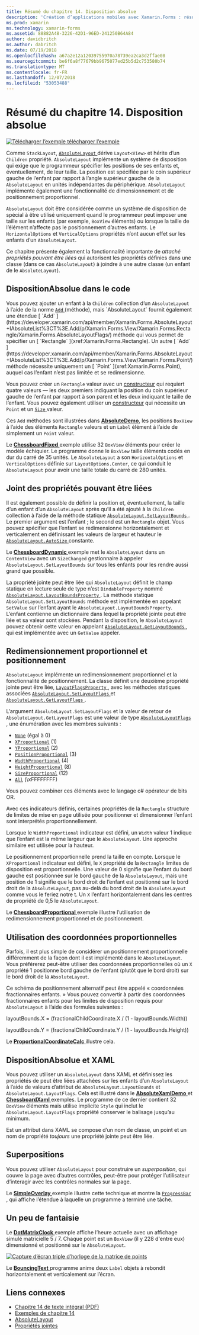 ```yaml
---
title: Résumé du chapitre 14. Disposition absolue
description: 'Création d’applications mobiles avec Xamarin.Forms : résumé du chapitre 14. Disposition absolue'
ms.prod: xamarin
ms.technology: xamarin-forms
ms.assetid: 88882A48-3226-42D1-96ED-241250B64A84
author: davidbritch
ms.author: dabritch
ms.date: 07/19/2018
ms.openlocfilehash: a67a2e12a12039755970a78739ea2ca3d2ffae08
ms.sourcegitcommit: be6f6a8f77679bb9675077ed25b5d2c753580b74
ms.translationtype: MT
ms.contentlocale: fr-FR
ms.lasthandoff: 12/07/2018
ms.locfileid: "53053488"
---
```

# <a name="summary-of-chapter-14-absolute-layout"></a>Résumé du chapitre 14. Disposition absolue

[![Télécharger l’exemple](~/media/shared/download.png) télécharger l’exemple](https://github.com/xamarin/xamarin-forms-book-samples/tree/master/Chapter14)

Comme `StackLayout`, [ `AbsoluteLayout` ](xref:Xamarin.Forms.AbsoluteLayout) dérive `Layout<View>` et hérite d’un `Children` propriété. `AbsoluteLayout` implémente un système de disposition qui exige que le programmeur spécifier les positions de ses enfants et, éventuellement, de leur taille. La position est spécifiée par le coin supérieur gauche de l’enfant par rapport à l’angle supérieur gauche de la `AbsoluteLayout` en unités indépendantes du périphérique. `AbsoluteLayout` implémente également une fonctionnalité de dimensionnement et de positionnement proportionnel.

`AbsoluteLayout` doit être considérée comme un système de disposition de spécial à être utilisé uniquement quand le programmeur peut imposer une taille sur les enfants (par exemple, `BoxView` éléments) ou lorsque la taille de l’élément n’affecte pas le positionnement d’autres enfants. Le `HorizontalOptions` et `VerticalOptions` propriétés n’ont aucun effet sur les enfants d’un `AbsoluteLayout`.

Ce chapitre présente également la fonctionnalité importante de *attaché propriétés pouvant être liées* qui autorisent les propriétés définies dans une classe (dans ce cas `AbsoluteLayout`) à joindre à une autre classe (un enfant de le `AbsoluteLayout`).

## <a name="absolutelayout-in-code"></a>DispositionAbsolue dans le code

Vous pouvez ajouter un enfant à la `Children` collection d’un `AbsoluteLayout` à l’aide de la norme [ `Add` ](xref:System.Collections.Generic.ICollection`1.Add*) (méthode), mais `AbsoluteLayout` fournit également une étendue [ `Add` ](https://developer.xamarin.com/api/member/Xamarin.Forms.AbsoluteLayout+IAbsoluteList%3CT%3E.Add/p/Xamarin.Forms.View/Xamarin.Forms.Rectangle/Xamarin.Forms.AbsoluteLayoutFlags/) méthode qui vous permet de spécifier un [ `Rectangle` ](xref:Xamarin.Forms.Rectangle). Un autre [ `Add` ](https://developer.xamarin.com/api/member/Xamarin.Forms.AbsoluteLayout+IAbsoluteList%3CT%3E.Add/p/Xamarin.Forms.View/Xamarin.Forms.Point/) méthode nécessite uniquement un [ `Point` ](xref:Xamarin.Forms.Point), auquel cas l’enfant n’est pas limitée et se redimensionne.

Vous pouvez créer un `Rectangle` valeur avec un [constructeur](xref:Xamarin.Forms.Rectangle.%23ctor(System.Double,System.Double,System.Double,System.Double)) qui requiert quatre valeurs &mdash; les deux premiers indiquant la position du coin supérieur gauche de l’enfant par rapport à son parent et les deux indiquant le taille de l’enfant. Vous pouvez également utiliser un [constructeur](xref:Xamarin.Forms.Rectangle.%23ctor(Xamarin.Forms.Point,Xamarin.Forms.Size)) qui nécessite un `Point` et un [ `Size` ](xref:Xamarin.Forms.Size) valeur.

Ces `Add` méthodes sont illustrées dans [ **AbsoluteDemo**](https://github.com/xamarin/xamarin-forms-book-samples/tree/master/Chapter14/AbsoluteDemo), les positions `BoxView` à l’aide des éléments `Rectangle` valeurs et un `Label` élément à l’aide de simplement un `Point` valeur.

Le [ **ChessboardFixed** ](https://github.com/xamarin/xamarin-forms-book-samples/tree/master/Chapter14/ChessboardFixed) exemple utilise 32 `BoxView` éléments pour créer le modèle échiquier. Le programme donne le `BoxView` taille éléments codés en dur du carré de 35 unités. Le `AbsoluteLayout` a son `HorizontalOptions` et `VerticalOptions` définie sur `LayoutOptions.Center`, ce qui conduit le `AbsoluteLayout` pour avoir une taille totale du carré de 280 unités.

## <a name="attached-bindable-properties"></a>Joint des propriétés pouvant être liées

Il est également possible de définir la position et, éventuellement, la taille d’un enfant d’un `AbsoluteLayout` après qu’il a été ajouté à la `Children` collection à l’aide de la méthode statique [ `AbsoluteLayout.SetLayoutBounds` ](xref:Xamarin.Forms.AbsoluteLayout.SetLayoutBounds(Xamarin.Forms.BindableObject,Xamarin.Forms.Rectangle)). Le premier argument est l’enfant ; le second est un `Rectangle` objet. Vous pouvez spécifier que l’enfant se redimensionne horizontalement et verticalement en définissant les valeurs de largeur et hauteur le [ `AbsoluteLayout.AutoSize` ](xref:Xamarin.Forms.AbsoluteLayout.AutoSize) constante.

Le [ **ChessboardDynamic** ](https://github.com/xamarin/xamarin-forms-book-samples/tree/master/Chapter14/ChessboardDynamic) exemple met le `AbsoluteLayout` dans un `ContentView` avec un `SizeChanged` gestionnaire à appeler `AbsoluteLayout.SetLayoutBounds` sur tous les enfants pour les rendre aussi grand que possible.  

La propriété jointe peut être liée qui `AbsoluteLayout` définit le champ statique en lecture seule de type n’est `BindableProperty` nommé [ `AbsoluteLayout.LayoutBoundsProperty` ](xref:Xamarin.Forms.AbsoluteLayout.LayoutBoundsProperty). La méthode statique `AbsoluteLayout.SetLayoutBounds` méthode est implémentée en appelant `SetValue` sur l’enfant ayant le `AbsoluteLayout.LayoutBoundsProperty`. L’enfant contienne un dictionnaire dans lequel la propriété jointe peut être liée et sa valeur sont stockées. Pendant la disposition, le `AbsoluteLayout` pouvez obtenir cette valeur en appelant [ `AbsoluteLayout.GetLayoutBounds` ](xref:Xamarin.Forms.AbsoluteLayout.GetLayoutBounds(Xamarin.Forms.BindableObject)), qui est implémentée avec un `GetValue` appeler.

## <a name="proportional-sizing-and-positioning"></a>Redimensionnement proportionnel et positionnement

`AbsoluteLayout` implémente un redimensionnement proportionnel et la fonctionnalité de positionnement. La classe définit une deuxième propriété jointe peut être liée, [ `LayoutFlagsProperty` ](xref:Xamarin.Forms.AbsoluteLayout.LayoutFlagsProperty), avec les méthodes statiques associées [ `AbsoluteLayout.SetLayoutFlags` ](xref:Xamarin.Forms.AbsoluteLayout.SetLayoutFlags(Xamarin.Forms.BindableObject,Xamarin.Forms.AbsoluteLayoutFlags)) et [ `AbsoluteLayout.GetLayoutFlags` ](xref:Xamarin.Forms.AbsoluteLayout.GetLayoutFlags(Xamarin.Forms.BindableObject)).

L’argument `AbsoluteLayout.SetLayoutFlags` et la valeur de retour de `AbsoluteLayout.GetLayoutFlags` est une valeur de type [ `AbsoluteLayoutFlags` ](xref:Xamarin.Forms.AbsoluteLayoutFlags), une énumération avec les membres suivants :

- [`None`](xref:Xamarin.Forms.AbsoluteLayoutFlags.None) (égal à 0)
- [`XProportional`](xref:Xamarin.Forms.AbsoluteLayoutFlags.XProportional) (1)
- [`YProportional`](xref:Xamarin.Forms.AbsoluteLayoutFlags.YProportional) (2)
- [`PositionProportional`](xref:Xamarin.Forms.AbsoluteLayoutFlags.PositionProportional) (3)
- [`WidthProportional`](xref:Xamarin.Forms.AbsoluteLayoutFlags.WidthProportional) (4)
- [`HeightProportional`](xref:Xamarin.Forms.AbsoluteLayoutFlags.HeightProportional) (8)
- [`SizeProportional`](xref:Xamarin.Forms.AbsoluteLayoutFlags.SizeProportional) (12)
- [`All`](xref:Xamarin.Forms.AbsoluteLayoutFlags.All) (\xFFFFFFFF)

Vous pouvez combiner ces éléments avec le langage c# opérateur de bits OR.

Avec ces indicateurs définis, certaines propriétés de la `Rectangle` structure de limites de mise en page utilisée pour positionner et dimensionner l’enfant sont interprétés proportionnellement.

Lorsque le `WidthProportional` indicateur est défini, un `Width` valeur 1 indique que l’enfant est la même largeur que le `AbsoluteLayout`. Une approche similaire est utilisée pour la hauteur.

Le positionnement proportionnelle prend la taille en compte. Lorsque le `XProportional` indicateur est défini, le `X` propriété de la `Rectangle` limites de disposition est proportionnelle. Une valeur de 0 signifie que l’enfant du bord gauche est positionnée sur le bord gauche de la `AbsoluteLayout`, mais une position de 1 signifie que le bord droit de l’enfant est positionné sur le bord droit de la `AbsoluteLayout`, pas au-delà du bord droit de la `AbsoluteLayout` comme vous le feriez notre t. Un `X` l’enfant horizontalement dans les centres de propriété de 0,5 le `AbsoluteLayout`.

Le [ **ChessboardProportional** ](https://github.com/xamarin/xamarin-forms-book-samples/tree/master/Chapter14/ChessboardProportional) exemple illustre l’utilisation de redimensionnement proportionnel et de positionnement.

## <a name="working-with-proportional-coordinates"></a>Utilisation des coordonnées proportionnelles

Parfois, il est plus simple de considérer un positionnement proportionnelle différemment de la façon dont il est implémenté dans le `AbsoluteLayout`. Vous préférerez peut-être utiliser des coordonnées proportionnelles où un `X` propriété 1 positionne bord gauche de l’enfant (plutôt que le bord droit) sur le bord droit de la `AbsoluteLayout`.

Ce schéma de positionnement alternatif peut être appelé « coordonnées fractionnaires enfants. » Vous pouvez convertir à partir des coordonnées fractionnaires enfants pour les limites de disposition requis pour `AbsoluteLayout` à l’aide des formules suivantes :

layoutBounds.X = (fractionalChildCoordinate.X / (1 - layoutBounds.Width))

layoutBounds.Y = (fractionalChildCoordinate.Y / (1 - layoutBounds.Height))

Le [ **ProportionalCoordinateCalc** ](https://github.com/xamarin/xamarin-forms-book-samples/tree/master/Chapter14/PropCoordCalc) illustre cela.

## <a name="absolutelayout-and-xaml"></a>DispositionAbsolue et XAML

Vous pouvez utiliser un `AbsoluteLayout` dans XAML et définissez les propriétés de peut être liées attachées sur les enfants d’un `AbsoluteLayout` à l’aide de valeurs d’attribut de `AbsoluteLayout.LayoutBounds` et `AbsoluteLayout.LayoutFlags`. Cela est illustré dans le [ **AbsoluteXamlDemo** ](https://github.com/xamarin/xamarin-forms-book-samples/tree/master/Chapter14/AbsoluteXamlDemo) et [ **ChessboardXaml** ](https://github.com/xamarin/xamarin-forms-book-samples/tree/master/Chapter14/ChessboardXaml) exemples. Le programme de ce dernier contient 32 `BoxView` éléments mais utilise implicite `Style` qui inclut le `AbsoluteLayout.LayoutFlags` propriété conserver le balisage jusqu’au minimum.

Est un attribut dans XAML se compose d’un nom de classe, un point et un nom de propriété *toujours* une propriété jointe peut être liée.

## <a name="overlays"></a>Superpositions

Vous pouvez utiliser `AbsoluteLayout` pour construire un *superposition*, qui couvre la page avec d’autres contrôles, peut-être pour protéger l’utilisateur d’interagir avec les contrôles normales sur la page.

Le [ **SimpleOverlay** ](https://github.com/xamarin/xamarin-forms-book-samples/tree/master/Chapter14/SimpleOverlay) exemple illustre cette technique et montre la [ `ProgressBar` ](xref:Xamarin.Forms.ProgressBar), qui affiche l’étendue à laquelle un programme a terminé une tâche.

## <a name="some-fun"></a>Un peu de fantaisie

Le [ **DotMatrixClock** ](https://github.com/xamarin/xamarin-forms-book-samples/tree/master/Chapter14/DotMatrixClock) exemple affiche l’heure actuelle avec un affichage simulé matricielle 5 / 7. Chaque point est un `BoxView` (il y 228 d'entre eux) dimensionné et positionné sur le `AbsoluteLayout`.

[![Capture d’écran triple d’horloge de la matrice de points](images/ch14fg08-small.png "matricielle horloge")](images/ch14fg08-large.png#lightbox "matricielle horloge")

Le [ **BouncingText** ](https://github.com/xamarin/xamarin-forms-book-samples/tree/master/Chapter14/BouncingText) programme anime deux `Label` objets à rebondit horizontalement et verticalement sur l’écran.



## <a name="related-links"></a>Liens connexes

- [Chapitre 14 de texte intégral (PDF)](https://download.xamarin.com/developer/xamarin-forms-book/XamarinFormsBook-Ch14-Apr2016.pdf)
- [Exemples de chapitre 14](https://github.com/xamarin/xamarin-forms-book-samples/tree/master/Chapter14)
- [AbsoluteLayout](~/xamarin-forms/user-interface/layouts/absolute-layout.md)
- [Propriétés jointes](~/xamarin-forms/xaml/attached-properties.md)
